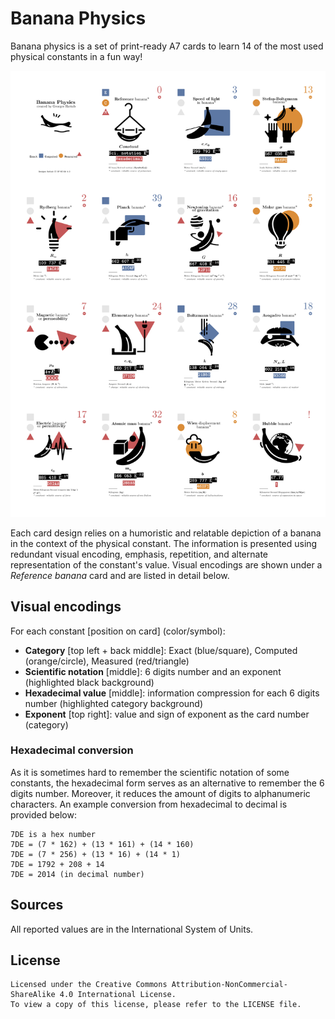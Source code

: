 # Banana Physics
Banana physics is a set of print-ready A7 cards to learn 14 of the most used physical constants in a fun way!

![](https://raw.githubusercontent.com/ghattab/banana-physics/master/banana-physics-poster.png)

Each card design relies on a humoristic and relatable depiction of a banana in the context of the physical constant.
The information is presented using redundant visual encoding, emphasis, repetition, and alternate representation of the constant's value.
Visual encodings are shown under a *Reference banana* card and are listed in detail below.

## Visual encodings
For each constant [position on card] (color/symbol):
* __Category__ [top left + back middle]: Exact (blue/square), Computed (orange/circle), Measured (red/triangle)
* __Scientific notation__ [middle]: 6 digits number and an exponent (highlighted black background)
* __Hexadecimal value__ [middle]: information compression for each 6 digits number (highlighted category background)
* __Exponent__ [top right]: value and sign of exponent as the card number (category)

### Hexadecimal conversion
As it is sometimes hard to remember the scientific notation of some constants, the hexadecimal form serves as an alternative to remember the 6 digits number. Moreover, it reduces the amount of digits to alphanumeric characters. An example conversion from hexadecimal to decimal is provided below:
```
7DE is a hex number
7DE = (7 * 162) + (13 * 161) + (14 * 160) 
7DE = (7 * 256) + (13 * 16) + (14 * 1) 
7DE = 1792 + 208 + 14 
7DE = 2014 (in decimal number)
```

## Sources
All reported values are in the International System of Units.

## License
```
Licensed under the Creative Commons Attribution-NonCommercial-ShareAlike 4.0 International License. 
To view a copy of this license, please refer to the LICENSE file.

```
